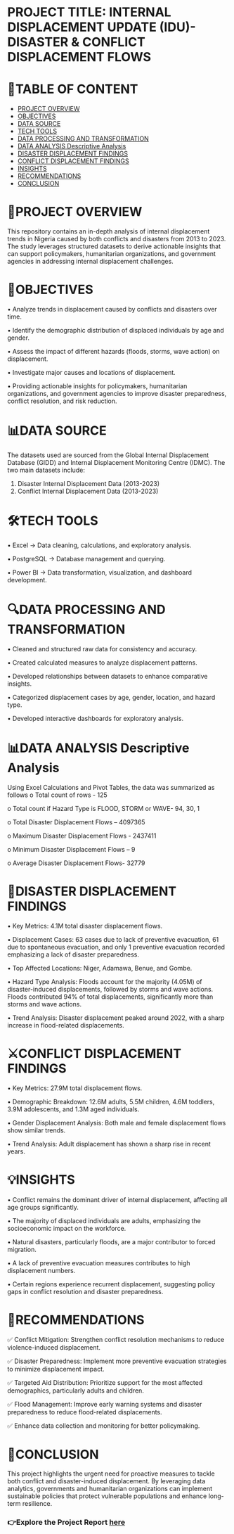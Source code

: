 # PROJECT TITLE: INTERNAL DISPLACEMENT UPDATE (IDU)- DISASTER & CONFLICT DISPLACEMENT FLOWS
# 📖TABLE OF CONTENT
- [PROJECT OVERVIEW](#project-overview)
- [OBJECTIVES](#objectives)
- [DATA SOURCE](#data-source)
- [TECH TOOLS](#tech-tools)
- [DATA PROCESSING AND TRANSFORMATION](#data-processing-and-transformation)
- [DATA ANALYSIS Descriptive Analysis](#data-analysis-descriptive-analysis)
- [DISASTER DISPLACEMENT FINDINGS](#disaster-displacement-findings)
- [CONFLICT DISPLACEMENT FINDINGS](#conflict-displacement-findings)
- [INSIGHTS](#insights)
- [RECOMMENDATIONS](#recommendations)
- [CONCLUSION](#conclusion)

# 📌PROJECT OVERVIEW
This repository contains an in-depth analysis of internal displacement trends in Nigeria caused by both conflicts and disasters from 2013 to 2023. The study leverages structured datasets to derive actionable insights that can support policymakers, humanitarian organizations, and government agencies in addressing internal displacement challenges.

# 🎯OBJECTIVES
• Analyze trends in displacement caused by conflicts and disasters over time.

• Identify the demographic distribution of displaced individuals by age and gender.

• Assess the impact of different hazards (floods, storms, wave action) on displacement.

• Investigate major causes and locations of displacement.

• Providing actionable insights for policymakers, humanitarian organizations, and government agencies to improve disaster preparedness, conflict resolution, and risk reduction.

# 📊DATA SOURCE
The datasets used are sourced from the Global Internal Displacement Database (GIDD) and Internal Displacement Monitoring Centre (IDMC). The two main datasets include:
1.	Disaster Internal Displacement Data (2013-2023)
2.	Conflict Internal Displacement Data (2013-2023)
   
# 🛠️TECH TOOLS
• Excel → Data cleaning, calculations, and exploratory analysis.

• PostgreSQL → Database management and querying.

• Power BI → Data transformation, visualization, and dashboard development.

# 🔍DATA PROCESSING AND TRANSFORMATION
• Cleaned and structured raw data for consistency and accuracy.

• Created calculated measures to analyze displacement patterns.

• Developed relationships between datasets to enhance comparative insights.

• Categorized displacement cases by age, gender, location, and hazard type.

• Developed interactive dashboards for exploratory analysis.

# 📊DATA ANALYSIS Descriptive Analysis
Using Excel Calculations and Pivot Tables, the data was summarized as follows
o Total count of rows - 125

o Total count if Hazard Type is FLOOD, STORM or WAVE- 94, 30, 1

o Total Disaster Displacement Flows – 4097365

o Maximum Disaster Displacement Flows - 2437411

o Minimum Disaster Displacement Flows – 9

o Average Disaster Displacement Flows- 32779

# 🌊DISASTER DISPLACEMENT FINDINGS
• Key Metrics: 4.1M total disaster displacement flows.

• Displacement Cases: 63 cases due to lack of preventive evacuation, 61 due to spontaneous evacuation, and only 1 preventive evacuation recorded emphasizing a lack of disaster preparedness.

• Top Affected Locations: Niger, Adamawa, Benue, and Gombe.

• Hazard Type Analysis: Floods account for the majority (4.05M) of disaster-induced displacements, followed by storms and wave actions. Floods contributed 94% of total displacements, significantly more than storms and wave actions.

• Trend Analysis: Disaster displacement peaked around 2022, with a sharp increase in flood-related displacements.

# ⚔️CONFLICT DISPLACEMENT FINDINGS
• Key Metrics: 27.9M total displacement flows.

• Demographic Breakdown: 12.6M adults, 5.5M children, 4.6M toddlers, 3.9M adolescents, and 1.3M aged individuals.

• Gender Displacement Analysis: Both male and female displacement flows show similar trends.

• Trend Analysis: Adult displacement has shown a sharp rise in recent years.

# 💡INSIGHTS
• Conflict remains the dominant driver of internal displacement, affecting all age groups significantly.

• The majority of displaced individuals are adults, emphasizing the socioeconomic impact on the workforce.

• Natural disasters, particularly floods, are a major contributor to forced migration.

• A lack of preventive evacuation measures contributes to high displacement numbers.

• Certain regions experience recurrent displacement, suggesting policy gaps in conflict resolution and disaster preparedness.

# 📢RECOMMENDATIONS
✅ Conflict Mitigation: Strengthen conflict resolution mechanisms to reduce violence-induced displacement.

✅	Disaster Preparedness: Implement more preventive evacuation strategies to minimize displacement impact.

✅	Targeted Aid Distribution: Prioritize support for the most affected demographics, particularly adults and children.

✅	Flood Management: Improve early warning systems and disaster preparedness to reduce flood-related displacements.

✅ Enhance data collection and monitoring for better policymaking.

# 📌CONCLUSION
This project highlights the urgent need for proactive measures to tackle both conflict and disaster-induced displacement. By leveraging data analytics, governments and humanitarian organizations can implement sustainable policies that protect vulnerable populations and enhance long-term resilience.

### 👉Explore the Project Report [here](https://tinyurl.com/nigeriainternaldisplacement)

